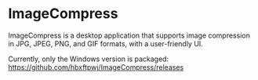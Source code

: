 # ImageCompress
ImageCompress is a desktop application that supports image compression in JPG, JPEG, PNG, and GIF formats, with a user-friendly UI.

Currently, only the Windows version is packaged:
https://github.com/hbxftpwj/ImageCompress/releases
